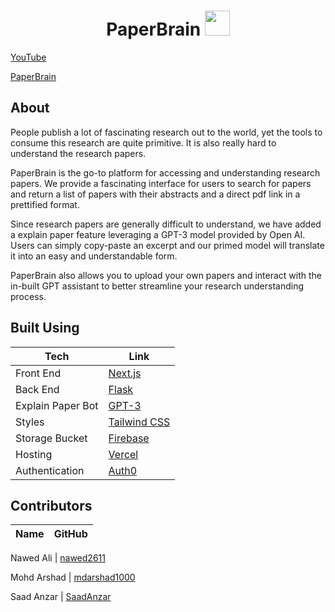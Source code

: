 <h1 align="center">
 PaperBrain

 <img src="https://user-images.githubusercontent.com/83456083/215092669-6d56993d-3a7b-441c-8b56-48decb3b32bf.png" width="40" height="40" />

</h1>

[YouTube](https://www.youtube.com/watch?v=JnMSISVfTYc)

[PaperBrain](https://www.paperbrain.study)


## About

<p> People publish a lot of fascinating research out to the world, yet the tools to consume this research are quite primitive. It is also really hard to understand the research papers. </p>
  
<p>PaperBrain is the go-to platform for accessing and understanding research papers. We provide a fascinating interface for users to search for papers and return a list of papers with their abstracts and a direct pdf link in a prettified format.

Since research papers are generally difficult to understand, we have added a explain paper feature leveraging a GPT-3 model provided by Open AI. Users can simply copy-paste an excerpt and our primed model will translate it into an easy and understandable form.

</p>

<p>
PaperBrain also allows you to upload your own papers and interact with the in-built GPT assistant to better streamline your research understanding process.
</p>
  
## Built Using

| Tech           | Link                                                 |
| -------------- | ---------------------------------------------------- |
| Front End      | [Next.js](https://nextjs.org/)                       |
| Back End       | [Flask](https://flask.palletsprojects.com/en/2.2.x/) |
| Explain Paper Bot          | [GPT-3](https://openai.com/api/)             |
| Styles       | [Tailwind CSS](https://tailwindcss.com/docs/)        |
| Storage Bucket | [Firebase](https://www.firebase.google.com/)         |
| Hosting        | [Vercel](https://vercel.com/)                        |
| Authentication | [Auth0](https://www.auth0.com/)                      |


## Contributors

| Name | GitHub |
| ---- | ------ |

Nawed Ali | [nawed2611](https://github.com/nawed2611)

Mohd Arshad | [mdarshad1000](https://github.com/mdarshad1000)

Saad Anzar | [SaadAnzar](https://github.com/SaadAnzar)
